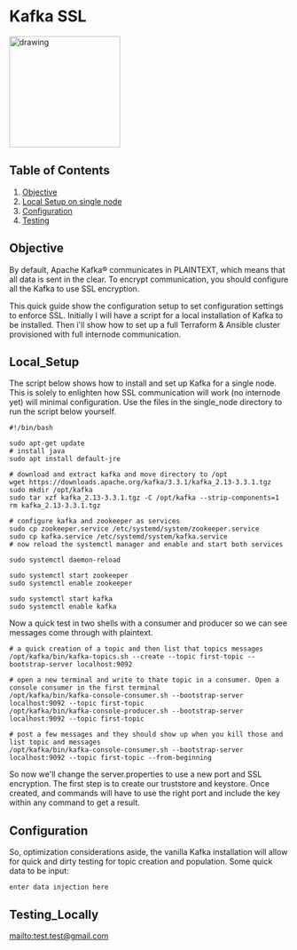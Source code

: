 # Kafka SSL

<img src="https://www.nicepng.com/png/detail/246-2467588_kafka-logo-tall-apache-kafka-logo.png" alt="drawing" width="200"/>

## Table of Contents
1. [Objective](#Objective)
2. [Local Setup on single node](#Local_Setup)
3. [Configuration](#Configuration)
4. [Testing](#Testing_Locally)


## Objective

By default, Apache Kafka® communicates in <abbr>PLAINTEXT</abbr>, which means that all data is sent in the clear. To encrypt communication, you should configure all the Kafka to use <abbr>SSL</abbr> encryption.

This quick guide show the configuration setup to set configuration settings to enforce SSL. Initially I will have a script for a local installation of Kafka to be installed. Then i'll show how to set up a full Terraform & Ansible cluster provisioned with full internode communication.

## Local_Setup

The script below shows how to install and set up Kafka for a single node. This is solely to enlighten how SSL communication will work (no internode yet) will minimal configuration. Use the files in the single_node directory to run the script below yourself.

```
#!/bin/bash

sudo apt-get update
# install java
sudo apt install default-jre

# download and extract kafka and move directory to /opt
wget https://downloads.apache.org/kafka/3.3.1/kafka_2.13-3.3.1.tgz
sudo mkdir /opt/kafka
sudo tar xzf kafka_2.13-3.3.1.tgz -C /opt/kafka --strip-components=1
rm kafka_2.13-3.3.1.tgz

# configure kafka and zookeeper as services
sudo cp zookeeper.service /etc/systemd/system/zookeeper.service
sudo cp kafka.service /etc/systemd/system/kafka.service
# now reload the systemctl manager and enable and start both services

sudo systemctl daemon-reload 

sudo systemctl start zookeeper
sudo systemctl enable zookeeper

sudo systemctl start kafka
sudo systemctl enable kafka

```

Now a quick test in two shells with a consumer and producer so we can see messages come through with plaintext.

```
# a quick creation of a topic and then list that topics messages
/opt/kafka/bin/kafka-topics.sh --create --topic first-topic --bootstrap-server localhost:9092

# open a new terminal and write to thate topic in a consumer. Open a console consumer in the first terminal
/opt/kafka/bin/kafka-console-consumer.sh --bootstrap-server localhost:9092 --topic first-topic
/opt/kafka/bin/kafka-console-producer.sh --bootstrap-server localhost:9092 --topic first-topic

# post a few messages and they should show up when you kill those and list topic and messages
/opt/kafka/bin/kafka-console-consumer.sh --bootstrap-server localhost:9092 --topic first-topic --from-beginning
```

So now we'll change the server.properties to use a new port and SSL encryption. The first step is to create our truststore and keystore. Once created, and commands will have to use the right port and include the key within any command to get a result. 

## Configuration

So, optimization considerations aside, the vanilla Kafka installation will allow for quick and dirty testing for topic creation and population. Some quick data to be input: 

`enter data injection here`

## Testing_Locally

[mailto:test.test@gmail.com](mailto:test.test@gmail.com)
